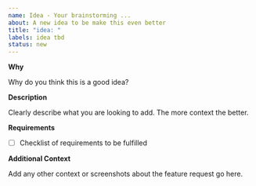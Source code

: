 ```yaml
---
name: Idea - Your brainstorming ...
about: A new idea to be make this even better
title: "idea: "
labels: idea tbd
status: new
---
```


**Why**

Why do you think this is a good idea?

**Description**

Clearly describe what you are looking to add. The more context the better.

**Requirements**

- [ ] Checklist of requirements to be fulfilled

**Additional Context**

Add any other context or screenshots about the feature request go here.

